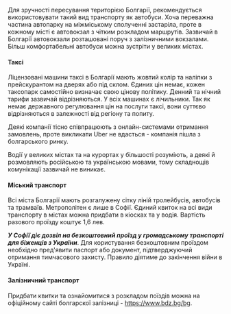 Для зручності пересування територією Болгарії, рекомендується використовувати такий вид транспорту як автобуси. 
Хоча переважна частина автопарку на міжміському сполученні застаріла, проте в кожному місті є автовокзал з чітким розкладом маршрутів. Зазвичай в Болгарії автовокзали розташовані поруч з залізничними вокзалами. 
Більш комфортабельні автобуси можна зустріти у великих містах.

#### Таксі
Ліцензовані машини таксі в Болгарії мають жовтий колір та наліпки з прейскурантом на дверях або під склом. Єдиних цін немає, кожен таксопарк самостійно визначає свою цінову політику. Денний та нічний тарифи зазвичай відрізняються. У всіх машинах є лічильники. Так як немає державного регулювання цін на послуги таксі, вони суттєво відрізняються в залежності від регіону та попиту.

Деякі компанії тісно співпрацюють з онлайн-системами отримання замовлень, проте викликати Uber не вдасться - компанія пішла з болгарського ринку.

Водії у великих містах та на курортах у більшості розуміють, а деякі й розмовляють російською та українською мовами, тому складнощів комунікації зазвичай не виникає.

#### Міський транспорт
Всі міста Болгарії мають розгалужену сітку ліній тролейбусів, автобусів та трамваїв. Метрополітен є лише в Софії. Єдиний квиток на всі види транспорту в містах можна придбати в кіосках та у водія. Вартість разового проїзду коштує 1,6 лев.

***У Софії діє дозвіл на безкоштовний проїзд у громадському транспорті для біженців з України***. Для користування безкоштовним проїздом необхідно пред'явити паспорт або документ, підтверджуючий отримання тимчасового захисту. Правило діятиме до закінчення війни в Україні.

#### Залізничний транспорт
Придбати квитки та ознайомитися з розкладом поїздів можна на офіційному сайті болгарскої залізниці - https://www.bdz.bg/bg.
